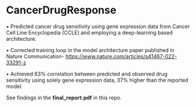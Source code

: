 # CancerDrugResponse


•	Predicted cancer drug sensitivity using gene expression data from Cancer Cell Line Encyclopedia (CCLE) and employing a deep-learning based architecture.

•	Corrected training loop in the model architecture paper published in Nature Communication- https://www.nature.com/articles/s41467-022-33291-z

•	Achieved 63% correlation between predicted and observed drug sensitivity using solely gene expression data, 37% higher than the reported model.

See findings in the **final_report.pdf** in this repo.

